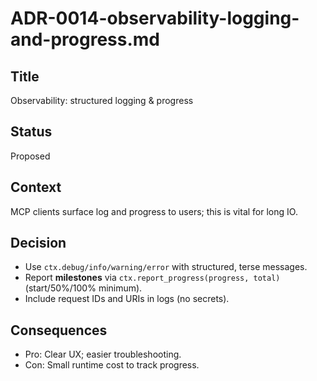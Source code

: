 # ADR-0014-observability-logging-and-progress.md

## Title

Observability: structured logging & progress

## Status

Proposed

## Context

MCP clients surface log and progress to users; this is vital for long IO.

## Decision

* Use `ctx.debug/info/warning/error` with structured, terse messages.
* Report **milestones** via `ctx.report_progress(progress, total)` (start/50%/100% minimum).
* Include request IDs and URIs in logs (no secrets).

## Consequences

* Pro: Clear UX; easier troubleshooting.
* Con: Small runtime cost to track progress.
